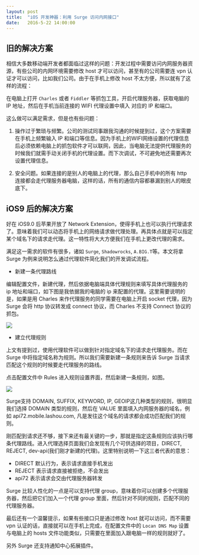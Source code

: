 ```yaml
---
layout: post
title:  "iOS 开发神器：利用 Surge 访问内网接口"
date:   2016-5-22 14:00:00
---
```



## 旧的解决方案


相信大多数移动端开发者都面临过这样的问题：开发过程中需要访问内网服务器资源，有些公司的内网环境需要修改 host 才可以访问，甚至有的公司需要连 vpn 认证才可以访问，比如我们公司。由于在手机上修改 host 不太方便，所以就有了这样的流程：

在电脑上打开 `Charles` 或者 `Fiddler` 等抓包工具，开启代理服务器，获取电脑的 IP 地址，然后在手机当前连接的 WIFI 代理设置中填入 对应的 IP 和端口。

这么做可以满足需求，但是也有些问题：

1. 操作过于繁琐与频繁。公司的测试同事跟我沟通的时候提到过，这个方案需要在手机上频繁输入 IP 和端口等信息。因为手机上的WIFI网络设置的代理信息后必须依赖电脑上的抓包软件才可以联网，因此，当电脑无法提供代理服务的时候我们就需手动关闭手机的代理设置。而下次调试，不可避免地还需要再次设置代理信息。

2. 安全问题。如果连接的是别人的电脑上的代理，那么自己手机中的所有 http 连接都会走代理服务器电脑，这样的话，所有的通信内容都暴漏到别人的眼皮底下。

## iOS9 后的解决方案

好在 iOS9.0 后苹果开放了 Network Extension，使得手机上也可以执行代理请求了。意味着我们可以动态将手机上的网络请求做代理处理。再具体点就是可以指定某个域名下的请求走代理。这一特性将大大方便我们在手机上更改代理的需求。

满足这一需求的软件有很多，诸如 `Surge`, `Shadowrocks`, `A.BIG.T`等。本文将拿 Surge 为例来说明怎么通过代理软件简化我们的开发调试流程。

* 新建一条代理路线

编辑配置文件，新建代理，然后依据电脑端具体代理规则来填写具体代理服务的 ip 地址和端口，如下图是我依据我的电脑的 ip 来配置的代理。这里需要说明的是，如果是用 Charles 来作代理服务的同学需要在电脑上开启 socket 代理，因为Surge 会将 http 协议转发成 connect 协议，而 Charles 不支持 Connect 协议的抓包。

![](http://photo-coder.b0.upaiyun.com/img/use-surge-to-proxy-http-request01.png)

* 建立代理规则

上文有提到过，使用代理软件可以做到针对指定域名下的请求走代理服务。而在 Surge 中将指定域名称为规则。所以我们需要新建一条规则来告诉 Surge 当请求匹配这个规则的时候要走代理服务的路线。

点击配置文件中 Rules 进入规则设置界面，然后新建一条规则，如图。

![](http://photo-coder.b0.upaiyun.com/img/use-surge-to-proxy-http-request02.png)


Surge支持 DOMAIN, SUFFIX, KEYWORD, IP, GEOIP这几种类型的规则，很明显我们选择 DOMAIN 类型的规则，然后在 VALUE 里面填入内网服务器的域名，例如 api72.mobile.lashou.com, 凡是发往这个域名的请求都会成功匹配我们的规则。

刚匹配到请求还不够，接下来还有最关键的一步，那就是指定这条规则应该执行哪条代理路线。进入代理选择页面我们会发现有几个可供选择的项目，DIRECT, REJECT, dev-api(我们刚才新建的代理)。这里特别说明一下这三者代表的意思：

* DIRECT 默认行为，表示请求直接手机发出
* REJECT 表示请求直接被拒绝，不会发出
* api72 表示请求会交由代理服务器转发

Surge 比较人性化的一点是可以支持代理 group，意味着你可以创建多个代理服务器，然后把它们加入一个代理 group 里面，然后针对不同的规则，匹配不同的代理服务器。


最后还有一个温馨提示，如果有些接口只是通过修改 host 就可以访问，而不需要 vpn 认证的话，直接就可以在手机上完成，在配置文件中的 `Locan DNS Map` 设置与电脑上的 hosts 文件功能类似，只需要在里面加入跟电脑一样的规则就好了。



另外 Surge 还支持通知中心拓展插件。


